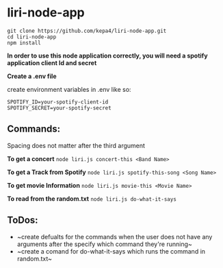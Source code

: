 # liri-node-app

```
git clone https://github.com/kepa4/liri-node-app.git
cd liri-node-app
npm install
```

**In order to use this node application correctly, you will need a spotify application client Id and secret**

**Create a .env file**

create environment variables in .env like so:
```
SPOTIFY_ID=your-spotify-client-id
SPOTIFY_SECRET=your-spotify-secret
```

## Commands:
Spacing does not matter after the third argument

**To get a concert**
`node liri.js concert-this <Band Name>`

**To get a Track from Spotify**
`node liri.js spotify-this-song <Song Name>`

**To get movie Information**
`node liri.js movie-this <Movie Name>`

**To read from the random.txt**
`node liri.js do-what-it-says`

## ToDos:
* ~create defualts for the commands when the user does not have any arguments after the specify which command they're running~
* ~create a comand for do-what-it-says which runs the command in random.txt~
